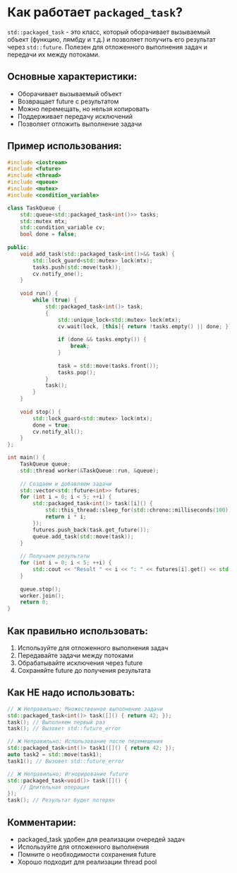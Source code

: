 # Как работает `packaged_task`?

`std::packaged_task` - это класс, который оборачивает вызываемый объект (функцию, лямбду и т.д.) и позволяет получить его результат через `std::future`. Полезен для отложенного выполнения задач и передачи их между потоками.

## Основные характеристики:
- Оборачивает вызываемый объект
- Возвращает future с результатом
- Можно перемещать, но нельзя копировать
- Поддерживает передачу исключений
- Позволяет отложить выполнение задачи

## Пример использования:

```cpp
#include <iostream>
#include <future>
#include <thread>
#include <queue>
#include <mutex>
#include <condition_variable>

class TaskQueue {
    std::queue<std::packaged_task<int()>> tasks;
    std::mutex mtx;
    std::condition_variable cv;
    bool done = false;
    
public:
    void add_task(std::packaged_task<int()>&& task) {
        std::lock_guard<std::mutex> lock(mtx);
        tasks.push(std::move(task));
        cv.notify_one();
    }
    
    void run() {
        while (true) {
            std::packaged_task<int()> task;
            {
                std::unique_lock<std::mutex> lock(mtx);
                cv.wait(lock, [this]{ return !tasks.empty() || done; });
                
                if (done && tasks.empty()) {
                    break;
                }
                
                task = std::move(tasks.front());
                tasks.pop();
            }
            task();
        }
    }
    
    void stop() {
        std::lock_guard<std::mutex> lock(mtx);
        done = true;
        cv.notify_all();
    }
};

int main() {
    TaskQueue queue;
    std::thread worker(&TaskQueue::run, &queue);
    
    // Создаем и добавляем задачи
    std::vector<std::future<int>> futures;
    for (int i = 0; i < 5; ++i) {
        std::packaged_task<int()> task([i]() {
            std::this_thread::sleep_for(std::chrono::milliseconds(100));
            return i * i;
        });
        futures.push_back(task.get_future());
        queue.add_task(std::move(task));
    }
    
    // Получаем результаты
    for (int i = 0; i < 5; ++i) {
        std::cout << "Result " << i << ": " << futures[i].get() << std::endl;
    }
    
    queue.stop();
    worker.join();
    return 0;
}
```

## Как правильно использовать:
1. Используйте для отложенного выполнения задач
2. Передавайте задачи между потоками
3. Обрабатывайте исключения через future
4. Сохраняйте future до получения результата

## Как НЕ надо использовать:
```cpp
// ❌ Неправильно: Множественное выполнение задачи
std::packaged_task<int()> task([]() { return 42; });
task(); // Выполняем первый раз
task(); // Вызовет std::future_error

// ❌ Неправильно: Использование после перемещения
std::packaged_task<int()> task1([]() { return 42; });
auto task2 = std::move(task1);
task1(); // Вызовет std::future_error

// ❌ Неправильно: Игнорирование future
std::packaged_task<void()> task([]() {
    // Длительная операция
});
task(); // Результат будет потерян
```

## Комментарии:
- packaged_task удобен для реализации очередей задач
- Используйте для отложенного выполнения
- Помните о необходимости сохранения future
- Хорошо подходит для реализации thread pool 